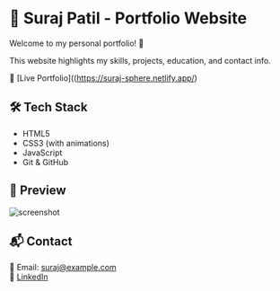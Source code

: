 # 💼 Suraj Patil - Portfolio Website

Welcome to my personal portfolio! 🚀

This website highlights my skills, projects, education, and contact info.

🔗 [Live Portfolio]((https://suraj-sphere.netlify.app/)

## 🛠 Tech Stack
- HTML5
- CSS3 (with animations)
- JavaScript
- Git & GitHub

## 📸 Preview
![screenshot](images/portfolio-preview.png)

## 📬 Contact
📧 Email: suraj@example.com  
🔗 [LinkedIn](https://www.linkedin.com/in/suraj-patil-a3144b334)
